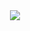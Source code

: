 <div align="center">
  <a href="https://discord.com/users/420923268292411392" target="_blank">
    <img src="https://lanyard.cnrad.dev/api/420923268292411392?hideSpotify=true&hideDiscrim=true&hideDecoration=true&theme=dark" />
  </a>
</div>
